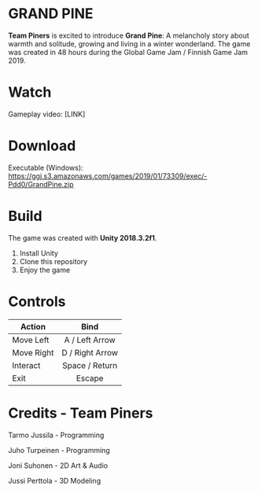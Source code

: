 
# GRAND PINE

**Team Piners** is excited to introduce **Grand Pine**: A melancholy story about warmth and solitude, growing and living in a winter wonderland. The game was created in 48 hours during the Global Game Jam / Finnish Game Jam 2019.

# Watch

Gameplay video: [LINK]

# Download

Executable (Windows): https://ggj.s3.amazonaws.com/games/2019/01/73309/exec/-Pdd0/GrandPine.zip

# Build

The game was created with **Unity 2018.3.2f1**.

 1. Install Unity
 2. Clone this repository
 3. Enjoy the game

# Controls

| Action        | Bind          |
| ------------- |:-------------:|
| Move Left | A / Left Arrow |
| Move Right | D / Right Arrow |
| Interact | Space / Return |
| Exit | Escape |

# Credits - Team Piners

Tarmo Jussila - Programming

Juho Turpeinen - Programming

Joni Suhonen - 2D Art & Audio

Jussi Perttola - 3D Modeling
